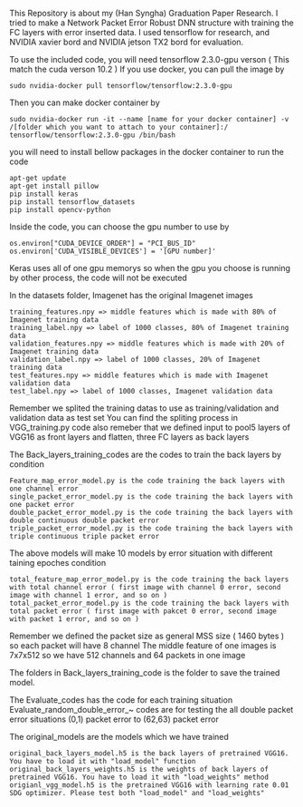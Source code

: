 This Repository is about my (Han Syngha) Graduation Paper Research. I tried to make a Network Packet Error Robust DNN structure with training the FC layers with error inserted data. I used tensorflow for research, and NVIDIA xavier bord and NVIDIA jetson TX2 bord for evaluation.

To use the included code, you will need tensorflow 2.3.0-gpu verson ( This match the cuda verson 10.2 )
If you use docker, you can pull the image by

	sudo nvidia-docker pull tensorflow/tensorflow:2.3.0-gpu

Then you can make docker container by 

	sudo nvidia-docker run -it --name [name for your docker container] -v /[folder which you want to attach to your container]:/ tensorflow/tensorflow:2.3.0-gpu /bin/bash

you will need to install bellow packages in the docker container to run the code

	apt-get update
	apt-get install pillow
	pip install keras
	pip install tensorflow_datasets
	pip install opencv-python
	
Inside the code, you can choose the gpu number to use by

	os.environ["CUDA_DEVICE_ORDER"] = "PCI_BUS_ID"
	os.environ['CUDA_VISIBLE_DEVICES'] = '[GPU number]'

Keras uses all of one gpu memorys so when the gpu you choose is running by other process, the code will not be executed

In the datasets folder, Imagenet has the original Imagenet images

	training_features.npy => middle features which is made with 80% of Imagenet training data
	training_label.npy => label of 1000 classes, 80% of Imagenet training data
	validation_features.npy => middle features which is made with 20% of Imagenet training data
	validation_label.npy => label of 1000 classes, 20% of Imagenet training data
	test_features.npy => middle features which is made with Imagenet validation data
	test_label.npy => label of 1000 classes, Imagenet validation data
	
Remember we splited the training datas to use as training/validation and validation data as test set
You can find the spliting process in VGG_training.py code 
also remeber that we defined input to pool5 layers of VGG16 as front layers and flatten, three FC layers as back layers

The Back_layers_training_codes are the codes to train the back layers by condition

	Feature_map_error_model.py is the code training the back layers with one channel error
	single_packet_error_model.py is the code training the back layers with one packet error
	double_packet_error_model.py is the code training the back layers with double continuous double packet error
	triple_packet_error_model.py is the code training the back layers with triple continuous triple packet error
	
The above models will make 10 models by error situation with different taining epoches condition

	total_feature_map_error_model.py is the code training the back layers with total channel error ( first image with channel 0 error, second image with channel 1 error, and so on )
	total_packet_error_model.py is the code training the back layers with total packet error ( first image with pakcet 0 error, second image with packet 1 error, and so on )
Remember we defined the packet size as general MSS size ( 1460 bytes ) so each packet will have 8 channel
The middle feature of one images is 7x7x512 so we have 512 channels and 64 packets in one image

The folders in Back_layers_training_code is the folder to save the trained model.

The Evaluate_codes has the code for each training situation
Evaluate_random_double_error_~ codes are for testing the all double packet error situations (0,1) packet error to (62,63) packet error

The original_models are the models which we have trained

	original_back_layers_model.h5 is the back layers of pretrained VGG16. You have to load it with "load_model" function
	original_back_layers_weights.h5 is the weights of back layers of pretrained VGG16. You have to load it with "load_weights" method
	origianl_vgg_model.h5 is the pretrained VGG16 with learning rate 0.01 SDG optimizer. Please test both "load_model" and "load_weights"



